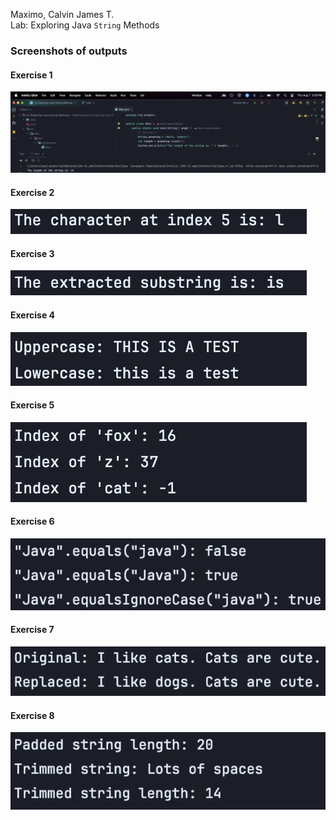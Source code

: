 Maximo, Calvin James T.<br>
Lab: Exploring Java `String` Methods<br>
### Screenshots of outputs
#### Exercise 1
![Exercise 1.png](Exercise%201.png)
#### Exercise 2
![Exercise 2.png](Exercise%202.png)
#### Exercise 3
![Exercise 3.png](Exercise%203.png)
#### Exercise 4
![Exercise 4.png](Exercise%204.png)
#### Exercise 5
![Exercise 5.png](Exercise%205.png)
#### Exercise 6
![Exercise 6.png](Exercise%206.png)
#### Exercise 7
![Exercise 7.png](Exercise%207.png)
#### Exercise 8
![Exercise 8.png](Exercise%208.png)